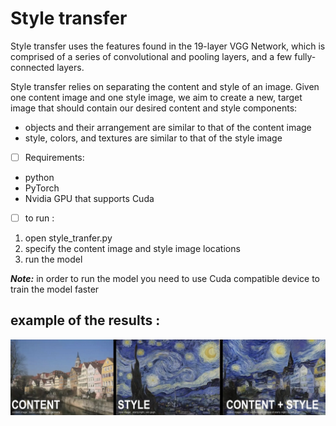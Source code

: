 # Style transfer 

Style transfer uses the features found in the 19-layer VGG Network, which is comprised of a series of convolutional and pooling layers, and a few fully-connected layers.

Style transfer relies on separating the content and style of an image. Given one content image and one style image, we aim to create a new, target image that should contain our desired content and style components:
* objects and their arrangement are similar to that of the content image
* style, colors, and textures are similar to that of the style image


 * [ ] Requirements:
- python 
- PyTorch
- Nvidia GPU that supports Cuda 

 * [ ] to run :

 1.  open style_tranfer.py 
 2. specify the content image and style image locations 
 3.  run the model 


***Note:*** in order to run the model you need to use Cuda compatible device to train the model faster

## example of the results :


![Results](blend.jpg)



